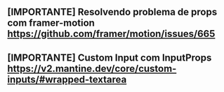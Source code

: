 ## [IMPORTANTE] Resolvendo problema de props com framer-motion https://github.com/framer/motion/issues/665

## [IMPORTANTE] Custom Input com InputProps https://v2.mantine.dev/core/custom-inputs/#wrapped-textarea
